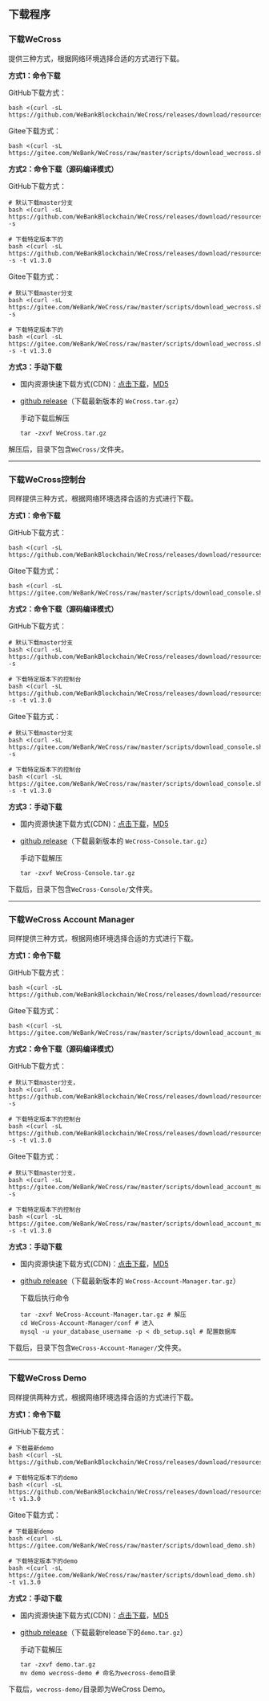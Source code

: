 ## 下载程序

### 下载WeCross

提供三种方式，根据网络环境选择合适的方式进行下载。

**方式1：命令下载**

GitHub下载方式：

```shell
bash <(curl -sL https://github.com/WeBankBlockchain/WeCross/releases/download/resources/download_wecross.sh)
```

Gitee下载方式：

```shell
bash <(curl -sL https://gitee.com/WeBank/WeCross/raw/master/scripts/download_wecross.sh)
```

**方式2：命令下载（源码编译模式）**

GitHub下载方式：

```shell
# 默认下载master分支
bash <(curl -sL https://github.com/WeBankBlockchain/WeCross/releases/download/resources/download_wecross.sh) -s

# 下载特定版本下的
bash <(curl -sL https://github.com/WeBankBlockchain/WeCross/releases/download/resources/download_wecross.sh) -s -t v1.3.0
```

Gitee下载方式：

```shell
# 默认下载master分支
bash <(curl -sL https://gitee.com/WeBank/WeCross/raw/master/scripts/download_wecross.sh) -s

# 下载特定版本下的
bash <(curl -sL https://gitee.com/WeBank/WeCross/raw/master/scripts/download_wecross.sh) -s -t v1.3.0
```

**方式3：手动下载**

* 国内资源快速下载方式(CDN)：[点击下载](https://osp-1257653870.cos.ap-guangzhou.myqcloud.com/WeCross/WeCross/v1.3.0/WeCross.tar.gz)，[MD5](https://osp-1257653870.cos.ap-guangzhou.myqcloud.com/WeCross/WeCross/v1.3.0/WeCross.tar.gz.md5)

* [github release](https://github.com/WeBankBlockchain/WeCross/releases)（下载最新版本的 `WeCross.tar.gz`）

  手动下载后解压

  ```shell
  tar -zxvf WeCross.tar.gz
  ```

解压后，目录下包含`WeCross/`文件夹。

<hr>

### 下载WeCross控制台

同样提供三种方式，根据网络环境选择合适的方式进行下载。

**方式1：命令下载**

GitHub下载方式：

```shell
bash <(curl -sL https://github.com/WeBankBlockchain/WeCross/releases/download/resources/download_console.sh)
```

Gitee下载方式：

```shell
bash <(curl -sL https://gitee.com/WeBank/WeCross/raw/master/scripts/download_console.sh)
```

**方式2：命令下载（源码编译模式）**

GitHub下载方式：

```shell
# 默认下载master分支
bash <(curl -sL https://github.com/WeBankBlockchain/WeCross/releases/download/resources/download_console.sh) -s

# 下载特定版本下的控制台
bash <(curl -sL https://github.com/WeBankBlockchain/WeCross/releases/download/resources/download_console.sh) -s -t v1.3.0
```

Gitee下载方式：

```shell
# 默认下载master分支
bash <(curl -sL https://gitee.com/WeBank/WeCross/raw/master/scripts/download_console.sh) -s

# 下载特定版本下的控制台
bash <(curl -sL https://gitee.com/WeBank/WeCross/raw/master/scripts/download_console.sh) -s -t v1.3.0
```

**方式3：手动下载**

- 国内资源快速下载方式(CDN)：[点击下载](https://osp-1257653870.cos.ap-guangzhou.myqcloud.com/WeCross/WeCross-Console/v1.3.0/WeCross-Console.tar.gz)，[MD5](https://osp-1257653870.cos.ap-guangzhou.myqcloud.com/WeCross/WeCross-Console/v1.3.0/WeCross-Console.tar.gz.md5)

- [github release](https://github.com/WeBankBlockchain/WeCross-Console/releases)（下载最新版本的 `WeCross-Console.tar.gz`）

  手动下载解压

  ```shell
  tar -zxvf WeCross-Console.tar.gz
  ```

下载后，目录下包含`WeCross-Console/`文件夹。

<hr>

### 下载WeCross Account Manager

同样提供三种方式，根据网络环境选择合适的方式进行下载。

**方式1：命令下载**

GitHub下载方式：

```shell
bash <(curl -sL https://github.com/WeBankBlockchain/WeCross/releases/download/resources/download_account_manager.sh)
```

Gitee下载方式：

```shell
bash <(curl -sL https://gitee.com/WeBank/WeCross/raw/master/scripts/download_account_manager.sh)
```

**方式2：命令下载（源码编译模式）**

GitHub下载方式：

```shell
# 默认下载master分支，
bash <(curl -sL https://github.com/WeBankBlockchain/WeCross/releases/download/resources/download_account_manager.sh) -s

# 下载特定版本下的控制台
bash <(curl -sL https://github.com/WeBankBlockchain/WeCross/releases/download/resources/download_account_manager.sh) -s -t v1.3.0
```

Gitee下载方式：

```shell
# 默认下载master分支，
bash <(curl -sL https://gitee.com/WeBank/WeCross/raw/master/scripts/download_account_manager.sh) -s

# 下载特定版本下的控制台
bash <(curl -sL https://gitee.com/WeBank/WeCross/raw/master/scripts/download_account_manager.sh) -s -t v1.3.0
```

**方式3：手动下载**

- 国内资源快速下载方式(CDN)：[点击下载](https://osp-1257653870.cos.ap-guangzhou.myqcloud.com/WeCross/WeCross-Account-Manager/v1.3.0/WeCross-Account-Manager.tar.gz)，[MD5](https://osp-1257653870.cos.ap-guangzhou.myqcloud.com/WeCross/WeCross-Account-Manager/v1.3.0/WeCross-Account-Manager.tar.gz.md5)

- [github release](https://github.com/WeBankBlockchain/WeCross-Account-Manager/releases)（下载最新版本的 `WeCross-Account-Manager.tar.gz`）

  下载后执行命令

  ```shell
  tar -zxvf WeCross-Account-Manager.tar.gz # 解压
  cd WeCross-Account-Manager/conf # 进入
  mysql -u your_database_username -p < db_setup.sql # 配置数据库
  ```

下载后，目录下包含`WeCross-Account-Manager/`文件夹。


<hr>

### 下载WeCross Demo

同样提供两种方式，根据网络环境选择合适的方式进行下载。

**方式1：命令下载**

GitHub下载方式：

```shell
# 下载最新demo
bash <(curl -sL https://github.com/WeBankBlockchain/WeCross/releases/download/resources/download_demo.sh)

# 下载特定版本下的demo
bash <(curl -sL https://github.com/WeBankBlockchain/WeCross/releases/download/resources/download_demo.sh) -t v1.3.0
```

Gitee下载方式：

```shell
# 下载最新demo
bash <(curl -sL https://gitee.com/WeBank/WeCross/raw/master/scripts/download_demo.sh)

# 下载特定版本下的demo
bash <(curl -sL https://gitee.com/WeBank/WeCross/raw/master/scripts/download_demo.sh) -t v1.3.0
```

**方式2：手动下载**

- 国内资源快速下载方式(CDN)：[点击下载](https://osp-1257653870.cos.ap-guangzhou.myqcloud.com/WeCross/Demo/v1.3.0/demo.tar.gz)，[MD5](https://osp-1257653870.cos.ap-guangzhou.myqcloud.com/WeCross/Demo/v1.3.0/demo.tar.gz.md5)

- [github release](https://github.com/WeBankBlockchain/WeCross/releases)（下载最新release下的`demo.tar.gz`）

  手动下载解压

  ```shell
  tar -zxvf demo.tar.gz
  mv demo wecross-demo # 命名为wecross-demo目录
  ```

下载后，`wecross-demo/`目录即为WeCross Demo。
